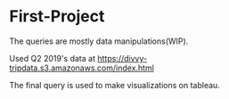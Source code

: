 # First-Project
The queries are mostly data manipulations(WIP).

Used Q2 2019's data at https://divvy-tripdata.s3.amazonaws.com/index.html

The final query is used to make visualizations on tableau.

